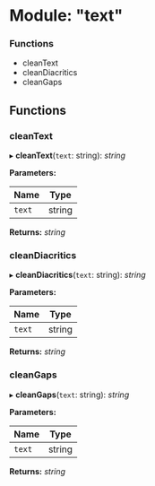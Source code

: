 # Module: "text"

### Functions

* cleanText
* cleanDiacritics
* cleanGaps

## Functions

###  cleanText

▸ **cleanText**(`text`: string): *string*

**Parameters:**

Name | Type |
------ | ------ |
`text` | string |

**Returns:** *string*

###  cleanDiacritics

▸ **cleanDiacritics**(`text`: string): *string*

**Parameters:**

Name | Type |
------ | ------ |
`text` | string |

**Returns:** *string*

###  cleanGaps

▸ **cleanGaps**(`text`: string): *string*

**Parameters:**

Name | Type |
------ | ------ |
`text` | string |

**Returns:** *string*
